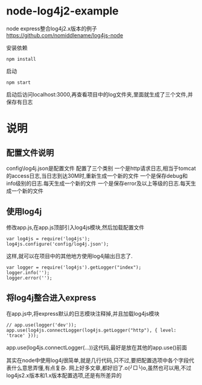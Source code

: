 # node-log4j2-example
node express整合log4j2.x版本的例子
https://github.com/nomiddlename/log4js-node

安装依赖
```
npm install
```
启动
```
npm start
```
启动后访问localhost:3000,再查看项目中的log文件夹,里面就生成了三个文件,并保存有日志

# 说明 

## 配置文件说明
config\log4j.json是配置文件
配置了三个类别
一个是http请求日志,相当于tomcat的access日志,当日志到达30M时,重新生成一个新的文件
一个是保存debug和info级别的日志.每天生成一个新的文件
一个是保存error及以上等级的日志.每天生成一个新的文件
## 使用log4j
修改app.js,在app.js顶部引入log4js模块,然后加载配置文件
```
var log4js = require('log4js');
log4js.configure('config/log4j.json');
```
这样,就可以在项目中的其他地方使用log4j输出日志了.
```
var logger = require('log4js').getLogger("index");
logger.info('');
logger.error('');
```
## 将log4j整合进入express

在app.js中,将express默认的日志模块注释掉,并且加载log4js模块
```
// app.use(logger('dev'));
app.use(log4js.connectLogger(log4js.getLogger("http"), { level: 'trace' }));
```
app.use(log4js.connectLogger(...))这代码,最好是放在其他的app.use()前面


其实在node中使用log4j很简单,就是几行代码,只不过,要把配置选项中各个字段代表什么意思弄懂,有点复杂.
网上好多文章,都好旧了.o(╯□╰)o,虽然也可以用,不过log4js2.x版本和1.x版本配置选项,还是有所差异的
